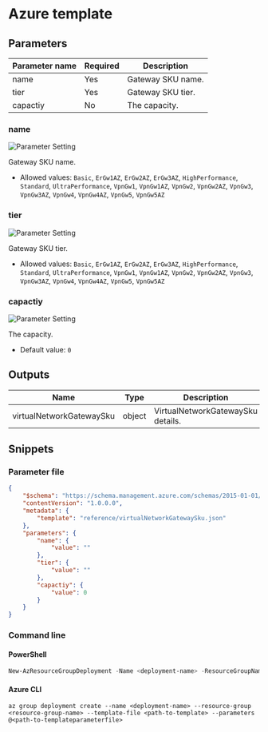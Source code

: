 # Azure template

## Parameters

Parameter name | Required | Description
-------------- | -------- | -----------
name           | Yes      | Gateway SKU name.
tier           | Yes      | Gateway SKU tier.
capactiy       | No       | The capacity.

### name

![Parameter Setting](https://img.shields.io/badge/parameter-required-orange?style=flat-square)

Gateway SKU name.

- Allowed values: `Basic`, `ErGw1AZ`, `ErGw2AZ`, `ErGw3AZ`, `HighPerformance`, `Standard`, `UltraPerformance`, `VpnGw1`, `VpnGw1AZ`, `VpnGw2`, `VpnGw2AZ`, `VpnGw3`, `VpnGw3AZ`, `VpnGw4`, `VpnGw4AZ`, `VpnGw5`, `VpnGw5AZ`

### tier

![Parameter Setting](https://img.shields.io/badge/parameter-required-orange?style=flat-square)

Gateway SKU tier.

- Allowed values: `Basic`, `ErGw1AZ`, `ErGw2AZ`, `ErGw3AZ`, `HighPerformance`, `Standard`, `UltraPerformance`, `VpnGw1`, `VpnGw1AZ`, `VpnGw2`, `VpnGw2AZ`, `VpnGw3`, `VpnGw3AZ`, `VpnGw4`, `VpnGw4AZ`, `VpnGw5`, `VpnGw5AZ`

### capactiy

![Parameter Setting](https://img.shields.io/badge/parameter-optional-green?style=flat-square)

The capacity.

- Default value: `0`

## Outputs

Name | Type | Description
---- | ---- | -----------
virtualNetworkGatewaySku | object | VirtualNetworkGatewaySku details.

## Snippets

### Parameter file

```json
{
    "$schema": "https://schema.management.azure.com/schemas/2015-01-01/deploymentParameters.json#",
    "contentVersion": "1.0.0.0",
    "metadata": {
        "template": "reference/virtualNetworkGatewaySku.json"
    },
    "parameters": {
        "name": {
            "value": ""
        },
        "tier": {
            "value": ""
        },
        "capactiy": {
            "value": 0
        }
    }
}
```

### Command line

#### PowerShell

```powershell
New-AzResourceGroupDeployment -Name <deployment-name> -ResourceGroupName <resource-group-name> -TemplateFile <path-to-template> -TemplateParameterFile <path-to-templateparameter>
```

#### Azure CLI

```text
az group deployment create --name <deployment-name> --resource-group <resource-group-name> --template-file <path-to-template> --parameters @<path-to-templateparameterfile>
```
